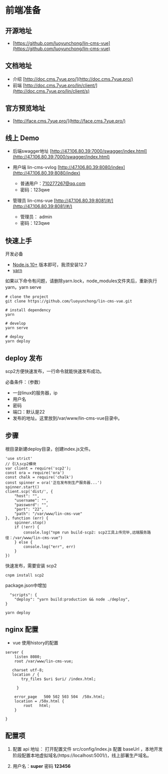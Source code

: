 
# 前端准备

## 开源地址

- [https://github.com/luoyunchong/lin-cms-vue](https://github.com/luoyunchong/lin-cms-vue)

## 文档地址
- 介绍 [http://doc.cms.7yue.pro/](http://doc.cms.7yue.pro/)
- 前端 [http://doc.cms.7yue.pro/lin/client/](http://doc.cms.7yue.pro/lin/client/s)

## 官方预览地址

- [http://face.cms.7yue.pro/](http://face.cms.7yue.pro/)


## 线上 Demo
- 后端swagger地址 [http://47.106.80.39:7000/swagger/index.html](http://47.106.80.39:7000/swagger/index.html)
- 用户端 lin-cms-vvlog [http://47.106.80.39:8080/index](http://47.106.80.39:8080/index) 
  - 普通用户：710277267@qq.com
  - 密码：123qwe

- 管理员 lin-cms-vue [http://47.106.80.39:8081/#/](http://47.106.80.39:8081/#/)
  - 管理员： admin
  - 密码：123qwe

## 快速上手

开发必备

- [Node.js 10+](https://nodejs.org/en/) 版本即可，我须安装12.7
- [yarn](https://yarnpkg.com/zh-Hant/docs/install#windows-stable)

如果以下命令有问题，请删除yarn.lock，node_modules文件夹后，重新执行yarn，yarn serve
```
# clone the project
git clone https://github.com/luoyunchong/lin-cms-vue.git

# install dependency
yarn

# develop
yarn serve

# deploy
yarn deploy
```

## deploy 发布
scp2方便快速发布，一行命令就能快速发布成功。

必备条件：（参数）
- 一台linux的服务器，ip
- 用户名
- 密码
- 端口：默认是22
- 发布的地址。这里放到/var/www/lin-cms-vue目录中。

## 步骤
根目录新建deploy目录，创建index.js文件。

```
'use strict'
// 引入scp2模块
var client = require('scp2');
const ora = require('ora')
const chalk = require('chalk')
const spinner = ora('正在发布到生产服务器...')
spinner.start()
client.scp('dist/', {
    "host": "",
    "username": "",
    "password": "",
    "port": "22",
    "path": "/var/www/lin-cms-vue"
}, function (err) {
    spinner.stop()
    if (!err) {
        console.log("npm run build-scp2: scp2工具上传完毕,远端服务路径：/var/www/lin-cms-vue")
    } else {
        console.log("err", err)
    }
})
```

快速发布，需要安装 scp2
```
cnpm install scp2
```
package.json中增加

```
  "scripts": {
    "deploy": "yarn build:production && node ./deploy",
}
```


```
yarn deploy
```

## nginx 配置
- vue 使用history的配置
```
server {
    listen 8080;
    root /var/www/lin-cms-vue;

   charset utf-8;
   location / {
       try_files $uri $uri/ /index.html; 

     }
        
    error_page   500 502 503 504  /50x.html;
    location = /50x.html {
        root   html;
    }

}
```


## 配置项

1. 配置 api 地址： 打开配置文件 src/config/index.js 配置 baseUrl ，本地开发阶段配置本地虚拟域名(https://localhost:5001/)，线上部署生产域名。

2. 用户名：**super**  密码 **123456**



<RightMenu />